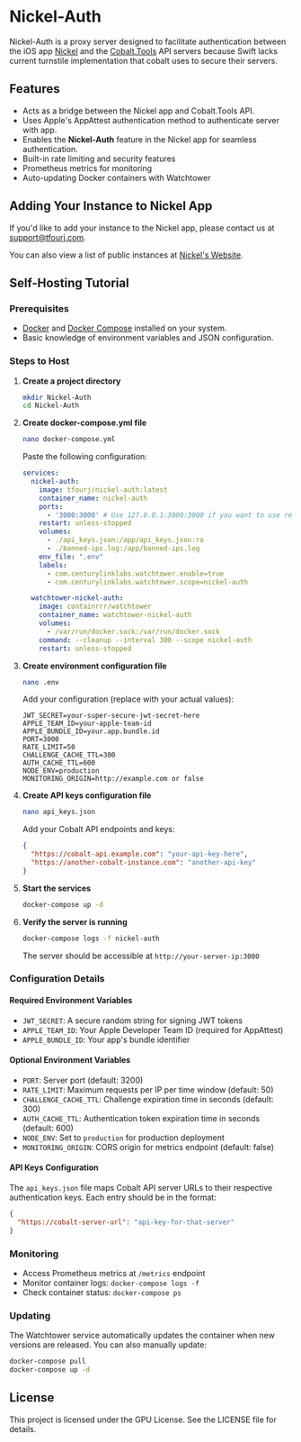 # Nickel-Auth

Nickel-Auth is a proxy server designed to facilitate authentication between the iOS app [Nickel](https://github.com/tfourj/Nickel) and the [Cobalt.Tools](https://github.com/imputnet/cobalt) API servers because Swift lacks current turnstile implementation that cobalt uses to secure their servers.

## Features
- Acts as a bridge between the Nickel app and Cobalt.Tools API.
- Uses Apple's AppAttest authentication method to authenticate server with app.
- Enables the **Nickel-Auth** feature in the Nickel app for seamless authentication.
- Built-in rate limiting and security features
- Prometheus metrics for monitoring
- Auto-updating Docker containers with Watchtower

## Adding Your Instance to Nickel App
If you'd like to add your instance to the Nickel app, please contact us at [support@tfourj.com](mailto:support@tfourj.com).

You can also view a list of public instances at [Nickel's Website](https://getnickel.site/instances).

## Self-Hosting Tutorial

### Prerequisites
- [Docker](https://www.docker.com/) and [Docker Compose](https://docs.docker.com/compose/) installed on your system.
- Basic knowledge of environment variables and JSON configuration.

### Steps to Host

1. **Create a project directory**
   ```bash
   mkdir Nickel-Auth
   cd Nickel-Auth
   ```

2. **Create docker-compose.yml file**
   ```bash
   nano docker-compose.yml
   ```
   
   Paste the following configuration:
   ```yaml
   services:
     nickel-auth:
       image: tfourj/nickel-auth:latest
       container_name: nickel-auth
       ports:
         - '3000:3000' # Use 127.0.0.1:3000:3000 if you want to use reverse proxy
       restart: unless-stopped
       volumes:
         - ./api_keys.json:/app/api_keys.json:ro
         - ./banned-ips.log:/app/banned-ips.log
       env_file: ".env"
       labels:
         - com.centurylinklabs.watchtower.enable=true
         - com.centurylinklabs.watchtower.scope=nickel-auth

     watchtower-nickel-auth:
       image: containrrr/watchtower
       container_name: watchtower-nickel-auth
       volumes:
         - /var/run/docker.sock:/var/run/docker.sock
       command: --cleanup --interval 300 --scope nickel-auth
       restart: unless-stopped
   ```

3. **Create environment configuration file**
   ```bash
   nano .env
   ```
   
   Add your configuration (replace with your actual values):
   ```env
   JWT_SECRET=your-super-secure-jwt-secret-here
   APPLE_TEAM_ID=your-apple-team-id
   APPLE_BUNDLE_ID=your.app.bundle.id
   PORT=3000
   RATE_LIMIT=50
   CHALLENGE_CACHE_TTL=300
   AUTH_CACHE_TTL=600
   NODE_ENV=production
   MONITORING_ORIGIN=http://example.com or false
   ```

4. **Create API keys configuration file**
   ```bash
   nano api_keys.json
   ```
   
   Add your Cobalt API endpoints and keys:
   ```json
   {
     "https://cobalt-api.example.com": "your-api-key-here",
     "https://another-cobalt-instance.com": "another-api-key"
   }
   ```

5. **Start the services**
   ```bash
   docker-compose up -d
   ```

6. **Verify the server is running**
   ```bash
   docker-compose logs -f nickel-auth
   ```
   
   The server should be accessible at `http://your-server-ip:3000`

### Configuration Details

#### Required Environment Variables
- `JWT_SECRET`: A secure random string for signing JWT tokens
- `APPLE_TEAM_ID`: Your Apple Developer Team ID (required for AppAttest)
- `APPLE_BUNDLE_ID`: Your app's bundle identifier

#### Optional Environment Variables
- `PORT`: Server port (default: 3200)
- `RATE_LIMIT`: Maximum requests per IP per time window (default: 50)
- `CHALLENGE_CACHE_TTL`: Challenge expiration time in seconds (default: 300)
- `AUTH_CACHE_TTL`: Authentication token expiration time in seconds (default: 600)
- `NODE_ENV`: Set to `production` for production deployment
- `MONITORING_ORIGIN`: CORS origin for metrics endpoint (default: false)

#### API Keys Configuration
The `api_keys.json` file maps Cobalt API server URLs to their respective authentication keys. Each entry should be in the format:
```json
{
  "https://cobalt-server-url": "api-key-for-that-server"
}
```

### Monitoring
- Access Prometheus metrics at `/metrics` endpoint
- Monitor container logs: `docker-compose logs -f`
- Check container status: `docker-compose ps`

### Updating
The Watchtower service automatically updates the container when new versions are released. You can also manually update:
```bash
docker-compose pull
docker-compose up -d
```

## License
This project is licensed under the GPU License. See the LICENSE file for details.
